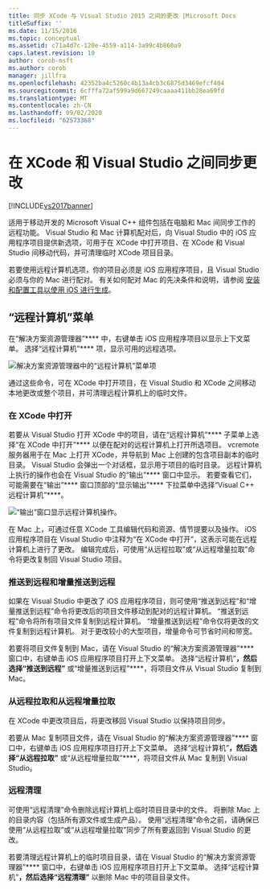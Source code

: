 ```yaml
---
title: 同步 XCode 与 Visual Studio 2015 之间的更改 |Microsoft Docs
titleSuffix: ''
ms.date: 11/15/2016
ms.topic: conceptual
ms.assetid: c71a4d7c-120e-4559-a114-3a99c4b860a9
caps.latest.revision: 10
author: corob-msft
ms.author: corob
manager: jillfra
ms.openlocfilehash: 42352ba4c5260c4b13a4cb3c6875d3469efcf404
ms.sourcegitcommit: 6cfffa72af599a9d667249caaaa411bb28ea69fd
ms.translationtype: MT
ms.contentlocale: zh-CN
ms.lasthandoff: 09/02/2020
ms.locfileid: "62573368"
---
```

# <a name="sync-changes-between-xcode-and-visual-studio"></a>在 XCode 和 Visual Studio 之间同步更改
[!INCLUDE[vs2017banner](../includes/vs2017banner.md)]

适用于移动开发的 Microsoft Visual C++ 组件包括在电脑和 Mac 间同步工作的远程功能。 Visual Studio 和 Mac 计算机配对后，向 Visual Studio 中的 iOS 应用程序项目提供新选项，可用于在 XCode 中打开项目、在 XCode 和 Visual Studio 间移动代码，并可清理临时 XCode 项目目录。

 若要使用远程计算机选项，你的项目必须是 iOS 应用程序项目，且 Visual Studio 必须与你的 Mac 进行配对。 有关如何配对 Mac 的先决条件和说明，请参阅 [安装和配置工具以使用 iOS 进行生成](../cross-platform/install-and-configure-tools-to-build-using-ios.md)。

## <a name="the-remote-machine-menu"></a>“远程计算机”菜单
 在“解决方案资源管理器”**** 中，右键单击 iOS 应用程序项目以显示上下文菜单。 选择“远程计算机”**** 项，显示可用的远程选项。

 ![解决方案资源管理器中的“远程计算机”菜单项](../cross-platform/media/cppmdd-u2-remotemachine-menu.jpg "CPPMDD_U2_RemoteMachine_Menu")

 通过这些命令，可在 XCode 中打开项目，在 Visual Studio 和 XCode 之间移动本地更改或整个项目，并可清理远程计算机上的临时文件。

### <a name="open-in-xcode"></a>在 XCode 中打开
 若要从 Visual Studio 打开 XCode 中的项目，请在“远程计算机”**** 子菜单上选择“在 XCode 中打开”**** 以便在配对的远程计算机上打开所选项目。 vcremote 服务器用于在 Mac 上打开 XCode，并导航到 Mac 上创建的包含项目副本的临时目录。 Visual Studio 会弹出一个对话框，显示用于项目的临时目录。 远程计算机上执行的操作也会在 Visual Studio 的“输出”**** 窗口中显示。 若要查看它们，可能需要在“输出”**** 窗口顶部的“显示输出”**** 下拉菜单中选择“Visual C++ 远程计算机”****。

 ![“输出”窗口显示远程计算机操作。](../cross-platform/media/cppmdd-u2-remotemachine-output.png "CPPMDD_U2_RemoteMachine_Output")

 在 Mac 上，可通过任意 XCode 工具编辑代码和资源、情节提要以及操作。 iOS 应用程序项目在 Visual Studio 中注释为“在 XCode 中打开”，这表示可能在远程计算机上进行了更改。 编辑完成后，可使用“从远程拉取”或“从远程增量拉取”命令将更改复制回 Visual Studio 项目。

### <a name="push-to-remote-and-incremental-push-to-remote"></a>推送到远程和增量推送到远程
 如果在 Visual Studio 中更改了 iOS 应用程序项目，则可使用“推送到远程”和“增量推送到远程”命令将更改后的项目文件移动到配对的远程计算机。 “推送到远程”命令将所有项目文件复制到远程计算机。 “增量推送到远程”命令仅将更改的文件复制到远程计算机。 对于更改较小的大型项目，增量命令可节省时间和带宽。

 若要将项目文件复制到 Mac，请在 Visual Studio 的“解决方案资源管理器”**** 窗口中，右键单击 iOS 应用程序项目打开上下文菜单。 选择“远程计算机”****，然后选择“推送到远程”**** 或“增量推送到远程”****，将项目文件从 Visual Studio 复制到 Mac。

### <a name="pull-from-remote-and-incremental-pull-from-remote"></a>从远程拉取和从远程增量拉取
 在 XCode 中更改项目后，将更改移回 Visual Studio 以保持项目同步。

 若要从 Mac 复制项目文件，请在 Visual Studio 的“解决方案资源管理器”**** 窗口中，右键单击 iOS 应用程序项目打开上下文菜单。 选择“远程计算机”****，然后选择“从远程拉取”**** 或“从远程增量拉取”****，将项目文件从 Mac 复制到 Visual Studio。

### <a name="clean-remote"></a>远程清理
 可使用“远程清理”命令删除远程计算机上临时项目目录中的文件。 将删除 Mac 上的目录内容（包括所有源文件或生成产品）。 使用“远程清理”命令之前，请确保已使用“从远程拉取”或“从远程增量拉取”同步了所有要返回到 Visual Studio 的更改。

 若要清理远程计算机上的临时项目目录，请在 Visual Studio 的“解决方案资源管理器”**** 窗口中，右键单击 iOS 应用程序项目打开上下文菜单。 选择“远程计算机”****，然后选择“远程清理”**** 以删除 Mac 中的项目目录文件。
